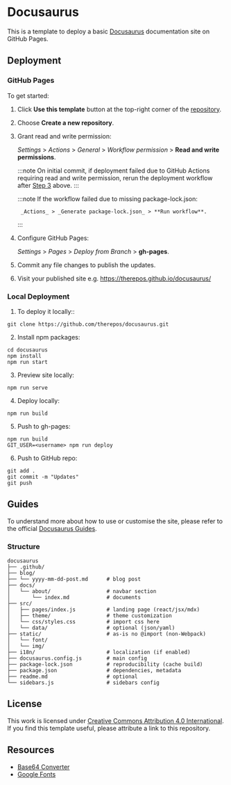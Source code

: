 # Docusaurus
This is a template to deploy a basic [Docusaurus](https://docusaurus.io/docs) documentation site on GitHub Pages.  

## Deployment

### GitHub Pages
To get started:

1. Click **Use this template** button at the top-right corner of the [repository](https://github.com/therepos/docusaurus).  

2. Choose **Create a new repository**.  

3. Grant read and write permission:

    _Settings_ > _Actions_ > _General_ > _Workflow permission_ > **Read and write permissions**.

    :::note
    On initial commit, if deployment failed due to GitHub Actions requiring read and write permission, rerun the deployment workflow after [Step 3](#github-pages) above.
    :::

    :::note
    If the workflow failed due to missing package-lock.json: 

        _Actions_ > _Generate package-lock.json_ > **Run workflow**.  

    :::

4. Configure GitHub Pages:

    _Settings_ > _Pages_ > _Deploy from Branch_ > **gh-pages**.  

5. Commit any file changes to publish the updates.  

6. Visit your published site e.g. https://therepos.github.io/docusaurus/  

### Local Deployment
1. To deploy it locally::  
```
git clone https://github.com/therepos/docusaurus.git
```

2. Install npm packages:
```
cd docusaurus
npm install
npm run start
```

3. Preview site locally:
```
npm run serve
```

4. Deploy locally:
```
npm run build
```

5. Push to gh-pages:
```
npm run build
GIT_USER=<username> npm run deploy
```

6. Push to GitHub repo:
```
git add . 
git commit -m "Updates"
git push
```

## Guides

To understand more about how to use or customise the site, please refer to the official [Docusaurus Guides](https://docusaurus.io/docs/category/guides). 

### Structure

```
docusaurus
├── .github/
├── blog/  
├── └── yyyy-mm-dd-post.md      # blog post            
├── docs/               
│   └── about/                  # navbar section
│       └── index.md            # documents
├── src/
│   ├── pages/index.js          # landing page (react/jsx/mdx)
│   ├── theme/                  # theme customization
│   └── css/styles.css          # import css here                    
│   └── data/                   # optional (json/yaml)         
├── static/                     # as-is no @import (non-Webpack)
│   └── font/                   
│   └── img/        
├── i18n/                       # localization (if enabled)            
├── docusaurus.config.js        # main config
├── package-lock.json           # reproducibility (cache build)
├── package.json                # dependencies, metadata
├── readme.md                   # optional
└── sidebars.js                 # sidebars config
```

## License
This work is licensed under [Creative Commons Attribution 4.0 International](https://choosealicense.com/licenses/cc-by-4.0/#).   
If you find this template useful, please attribute a link to this repository.

## Resources
- [Base64 Converter](https://base64.guru/converter/encode/image)
- [Google Fonts](https://fonts.google.com/icons)